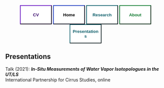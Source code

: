 

<div class="topnav" align=center>
  <a href="https://carlykleinstern.github.io/KleinStern_CV_publish.pdf">
    <button style="height:60px;width:100px;color:#3b0c6e; font-weight:bold; border-color:#3b0c6e; background-color:White">CV</button></a>
  <a href="https://carlykleinstern.github.io">
    <button style="height:60px;width:100px;color:##0e1f6b; font-weight:bold; border-color:#0e1f6b; background-color:White">Home</button></a>
  <a href="https://carlykleinstern.github.io/projects.html">
    <button style="height:60px;width:100px;color:#0f5f6b; font-weight:bold; border-color:#0f5f6b; background-color:White">Research</button></a>
  <a href="https://carlykleinstern.github.io/projects.html">
    <button style="height:60px;width:100px;color: #0d782d; font-weight:bold; border-color: #0d782d; background-color:White">About</button></a>
  <a href="https://carlykleinstern.github.io/projects.html">
    <button style="height:60px;width:100px;color: #0f5f6b; font-weight:bold; border-color: #0f5f6b; background-color:White">Presentations</button></a>
</div>

## **Presentations**
Talk (2021): _**In-Situ Measurements of Water Vapor Isotopologues in the UT/LS**_
<br>
International Partnership for Cirrus Studies, online

